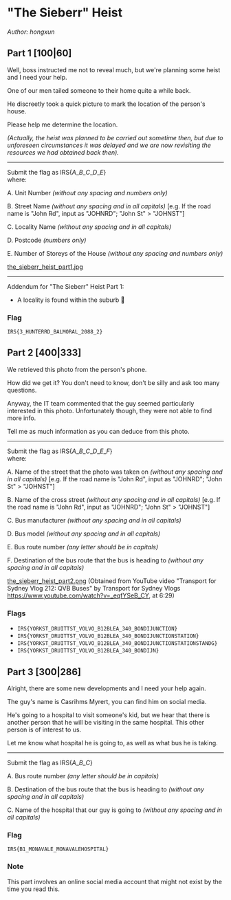 # "The Sieberr" Heist
_Author: hongxun_

## Part 1 [100|60]
Well, boss instructed me not to reveal much, but we're planning some heist and I need your help.

One of our men tailed someone to their home quite a while back.

He discreetly took a quick picture to mark the location of the person's house.

Please help me determine the location.

*(Actually, the heist was planned to be carried out sometime then, but due to unforeseen circumstances it was delayed and we are now revisiting the resources we had obtained back then).*

---

Submit the flag as IRS{*A*\_*B*\_*C*\_*D*\_*E*}
<br>where:

A. Unit Number *(without any spacing and numbers only)*

B. Street Name *(without any spacing and in all capitals)* [e.g. If the road name is "John Rd", input as "JOHNRD"; "John St" > "JOHNST"]

C. Locality Name *(without any spacing and in all capitals)*

D. Postcode *(numbers only)*

E. Number of Storeys of the House *(without any spacing and numbers only)*

[the_sieberr_heist_part1.jpg](the_sieberr_heist_part1.jpg)

---

Addendum for "The Sieberr" Heist Part 1:
- A locality is found within the suburb 🙂

### Flag
`IRS{3_HUNTERRD_BALMORAL_2088_2}`

## Part 2 [400|333]
We retrieved this photo from the person's phone. 

How did we get it? You don't need to know, don't be silly and ask too many questions.

Anyway, the IT team commented that the guy seemed particularly interested in this photo. Unfortunately though, they were not able to find more info.

Tell me as much information as you can deduce from this photo.

---

Submit the flag as IRS{*A*\_*B*\_*C*\_*D*\_*E*\_*F*}
<br>where:

A. Name of the street that the photo was taken on *(without any spacing and in all capitals)* [e.g. If the road name is "John Rd", input as "JOHNRD"; "John St" > "JOHNST"]

B. Name of the cross street *(without any spacing and in all capitals)* [e.g. If the road name is "John Rd", input as "JOHNRD"; "John St" > "JOHNST"]

C. Bus manufacturer *(without any spacing and in all capitals)*

D. Bus model *(without any spacing and in all capitals)*

E. Bus route number *(any letter should be in capitals)*

F. Destination of the bus route that the bus is heading to *(without any spacing and in all capitals)*

[the_sieberr_heist_part2.png](the_sieberr_heist_part2.png) (Obtained from YouTube video "Transport for Sydney Vlog 212: QVB Buses" by Transport for Sydney Vlogs https://www.youtube.com/watch?v=_eqfYSeB_CY, at 6:29)

### Flags
 * `IRS{YORKST_DRUITTST_VOLVO_B12BLEA_340_BONDIJUNCTION}`
 * `IRS{YORKST_DRUITTST_VOLVO_B12BLEA_340_BONDIJUNCTIONSTATION}`
 * `IRS{YORKST_DRUITTST_VOLVO_B12BLEA_340_BONDIJUNCTIONSTATIONSTANDG}`
 * `IRS{YORKST_DRUITTST_VOLVO_B12BLEA_340_BONDIJN}`

## Part 3 [300|286]
Alright, there are some new developments and I need your help again.

The guy's name is Casrihms Myrert, you can find him on social media.

He's going to a hospital to visit someone's kid, but we hear that there is another person that he will be visiting in the same hospital. This other person is of interest to us.

Let me know what hospital he is going to, as well as what bus he is taking.

---

Submit the flag as IRS{*A*\_*B*\_*C*}

A. Bus route number *(any letter should be in capitals)*

B. Destination of the bus route that the bus is heading to *(without any spacing and in all capitals)*

C. Name of the hospital that our guy is going to *(without any spacing and in all capitals)*

### Flag
`IRS{B1_MONAVALE_MONAVALEHOSPITAL}`

### Note
This part involves an online social media account that might not exist by the time you read this.

